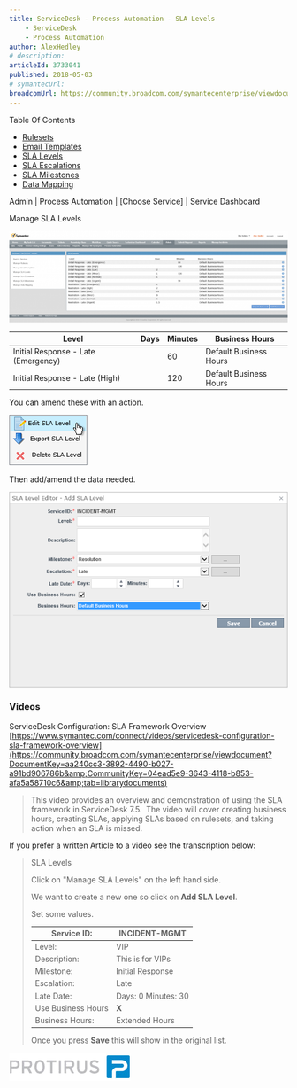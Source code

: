 ```yaml
---
title: ServiceDesk - Process Automation - SLA Levels
    - ServiceDesk
    - Process Automation
author: AlexHedley
# description: 
articleId: 3733041
published: 2018-05-03
# symantecUrl:
broadcomUrl: https://community.broadcom.com/symantecenterprise/viewdocument/servicedesk-process-automation-4?CommunityKey=04ead5e9-3643-4118-b853-afa5a58710c6&tab=librarydocuments
---
```


Table Of Contents
  
- [Rulesets](https://community.broadcom.com/symantecenterprise/viewdocument?DocumentKey=38d43279-4c4d-41ba-a244-3d84b5d17f65&amp;CommunityKey=04ead5e9-3643-4118-b853-afa5a58710c6&amp;tab=librarydocuments)
- [Email Templates](https://community.broadcom.com/symantecenterprise/viewdocument?DocumentKey=63623bbd-e8f1-4a12-8c2e-269238849335&amp;CommunityKey=04ead5e9-3643-4118-b853-afa5a58710c6&amp;tab=librarydocuments)
- [SLA Levels](https://community.broadcom.com/symantecenterprise/viewdocument?DocumentKey=4b11433a-3c97-4f48-83bd-a67cf42a8b71&amp;CommunityKey=04ead5e9-3643-4118-b853-afa5a58710c6&amp;tab=librarydocuments)
- [SLA Escalations](https://community.broadcom.com/symantecenterprise/viewdocument?DocumentKey=9593bfc5-f0ef-46ad-ba20-a877883d1949&amp;CommunityKey=04ead5e9-3643-4118-b853-afa5a58710c6&amp;tab=librarydocuments)
- [SLA Milestones](https://community.broadcom.com/symantecenterprise/viewdocument?DocumentKey=3d6b7698-88d4-4c35-af34-04b6c13251e1&amp;CommunityKey=04ead5e9-3643-4118-b853-afa5a58710c6&amp;tab=librarydocuments)
- [Data Mapping](https://community.broadcom.com/symantecenterprise/viewdocument?DocumentKey=e0436f19-3519-4dea-9ca9-3dc4c73e7003&amp;CommunityKey=04ead5e9-3643-4118-b853-afa5a58710c6&amp;tab=librarydocuments)

Admin | Process Automation | [Choose Service] | Service Dashboard
  
Manage SLA Levels
  
![Admin_ProcessAutomation_IM_ManageSLALevels](images\Admin_ProcessAutomation_IM_ManageSLALevels.png)

| Level | Days | Minutes | Business Hours |
| --- | --- | --- | --- |
| Initial Response - Late (Emergency) |  | 60 | Default Business Hours |
| Initial Response - Late (High) |  | 120 | Default Business Hours |

You can amend these with an action.
  
![Admin_ProcessAutomation_IM_ManageSLALevels_Actions](images\Admin_ProcessAutomation_IM_ManageSLALevels_Actions.png)
  
Then add/amend the data needed.
  
![Admin_ProcessAutomation_IM_ManageSLALevels_Add](images\Admin_ProcessAutomation_IM_ManageSLALevels_Add.png)

### Videos
  
ServiceDesk Configuration: SLA Framework Overview  
[https://www.symantec.com/connect/videos/servicedesk-configuration-sla-framework-overview](https://community.broadcom.com/symantecenterprise/viewdocument?DocumentKey=aa240cc3-3892-4490-b027-a91bd906786b&amp;CommunityKey=04ead5e9-3643-4118-b853-afa5a58710c6&amp;tab=librarydocuments)

> This video provides an overview and demonstration of using the SLA framework in ServiceDesk 7.5.  The video will cover creating business hours, creating SLAs, applying SLAs based on rulesets, and taking action when an SLA is missed.

If you prefer a written Article to a video see the transcription below:

> SLA Levels
> 
> Click on "Manage SLA Levels" on the left hand side.
> 
> We want to create a new one so click on **Add SLA Level**.
> 
> Set some values.
> 
> | Service ID: | INCIDENT-MGMT |
> | --- | --- |
> | Level: | VIP |
> | Description: | This is for VIPs |
> | Milestone: | Initial Response |
> | Escalation: | Late |
> | Late Date: | Days: 0 Minutes: 30 |
> | Use Business Hours | **X** |
> | Business Hours: | Extended Hours |
> 
> Once you press **Save** this will show in the original list.

[![Protirus](images\Protirus.png)](https://protirus.com/)
